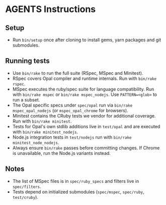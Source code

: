 # AGENTS Instructions

## Setup
- Run `bin/setup` once after cloning to install gems, yarn packages and git submodules.

## Running tests
- Use `bin/rake` to run the full suite (RSpec, MSpec and Minitest).
- RSpec covers Opal compiler and runtime internals. Run with `bin/rake rspec`.
- MSpec executes the ruby/spec suite for language compatibility. Run with `bin/rake mspec` or `bin/rake mspec_nodejs`. Use `PATTERN=<glob>` to run a subset.
- The Opal specific specs under `spec/opal` run via `bin/rake mspec_opal_nodejs` (or `mspec_opal_chrome` for browsers).
- Minitest contains the CRuby tests we vendor for additional coverage. Run with `bin/rake minitest`.
- Tests for Opal's own stdlib additions live in `test/opal` and are executed with `bin/rake minitest_nodejs`.
- Node.js integration tests in `test/nodejs` run with `bin/rake minitest_node_nodejs`.
- Always ensure `bin/rake` passes before committing changes. If Chrome is unavailable, run the Node.js variants instead.

## Notes
- The list of MSpec files is in `spec/ruby_specs` and filters live in `spec/filters`.
- Tests depend on initialized submodules (`spec/mspec`, `spec/ruby`, `test/cruby`).
